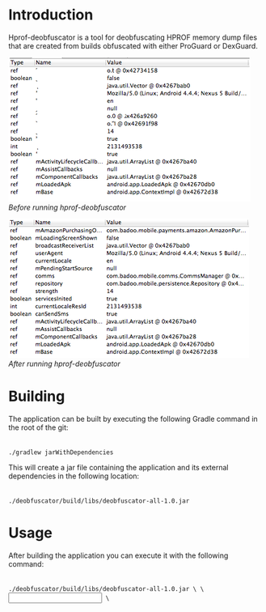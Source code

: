 Introduction
==================

Hprof-deobfuscator is a tool for deobfuscating HPROF memory dump files that are created from builds obfuscated with either ProGuard or DexGuard.


![Before](/docs/before.png) <br><i>Before running hprof-deobfuscator</i>

![After](/docs/after.png) <br><i>After running hprof-deobfuscator</i>

Building
========

The application can be built by executing the following Gradle command in the root of the git:

<code>
./gradlew jarWithDependencies
</code>

This will create a jar file containing the application and its external dependencies in the following location:

<code>
./deobfuscator/build/libs/deobfuscator-all-1.0.jar
</code>

Usage
=====

After building the application you can execute it with the following command:

<code>
./deobfuscator/build/libs/deobfuscator-all-1.0.jar \<mapping file\> \<input hprof\> \<output hprof\>
</code>





